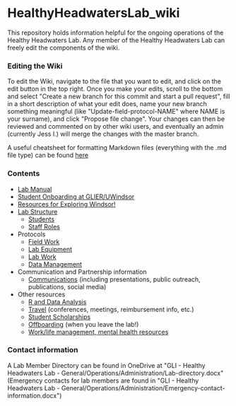 # HealthyHeadwatersLab_wiki

This repository holds information helpful for the ongoing operations of the Healthy Headwaters Lab. 
Any member of the Healthy Headwaters Lab can freely edit the components of the wiki.

### Editing the Wiki
To edit the Wiki, navigate to the file that you want to edit, and click on the edit button in the top right. Once you make your edits, scroll to the bottom and select "Create a new branch for this commit and start a pull request", fill in a short description of what your edit does, name your new branch something meaningful (like "Update-field-protocol-NAME" where NAME is your surname), and click "Propose file change". Your changes can then be reviewed and commented on by other wiki users, and eventually an admin (currently Jess I.) will merge the changes with the master branch.

A useful cheatsheet for formatting Markdown files (everything with the .md file type) can be found [here](https://github.com/adam-p/markdown-here/wiki/Markdown-Cheatsheet)


### Contents
* [Lab Manual](/HHL_Manual-For_my_HOMiES_2020.pdf)
* [Student Onboarding at GLIER/UWindsor](/Other-resources/Student-onboarding.md)
* [Resources for Exploring Windsor!](/Other-resources/Other-resources-about-Windsor.md)
* [Lab Structure](/Lab-structure/Lab-structure-overview.md)
  * [Students](/Lab-structure/Student-projects.md)
  * [Staff Roles](/Lab-structure/Lab-roles.md)
* Protocols
  * [Field Work](/Protocols/Field-Work.md)
  * [Lab Equipment](/Protocols/Equipment.md)
  * [Lab Work](/Protocols/Lab-Work.md)
  * [Data Management](/Protocols/Data-management.md)
* Communication and Partnership information
  * [Communications](/Communications/Communications-general.md) (including presentations, public outreach, publications, social media)
* Other resources
  * [R and Data Analysis](/Other-resources/R.md)
  * [Travel](/Other-resources/Travel.md) (conferences, meetings, reimbursement info, etc.)
  * [Student Scholarships](/Other-resources/Student-scholarships.md)
  * [Offboarding](/Other-resources/Offboarding.md) (when you leave the lab!)
  * [Work/life management, mental health resources](/Other-resources/Mental-health.md)

### Contact information
A Lab Member Directory can be found in OneDrive at "GLI - Healthy Headwaters Lab - General/Operations/Administration/Lab-directory.docx"  
(Emergency contacts for lab members are found in "GLI - Healthy Headwaters Lab - General/Operations/Administration/Emergency-contact-information.docx")



